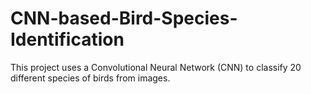 # CNN-based-Bird-Species-Identification
This project uses a Convolutional Neural Network (CNN) to classify 20 different species of birds from images.
